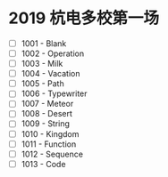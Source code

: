 # 2019 杭电多校第一场

- [ ] 1001 - Blank
- [ ] 1002 - Operation
- [ ] 1003 - Milk
- [ ] 1004 - Vacation
- [ ] 1005 - Path     
- [ ] 1006 - Typewriter
- [ ] 1007 - Meteor
- [ ] 1008 - Desert
- [ ] 1009 - String
- [ ] 1010 - Kingdom 
- [ ] 1011 - Function
- [ ] 1012 - Sequence
- [ ] 1013 - Code
